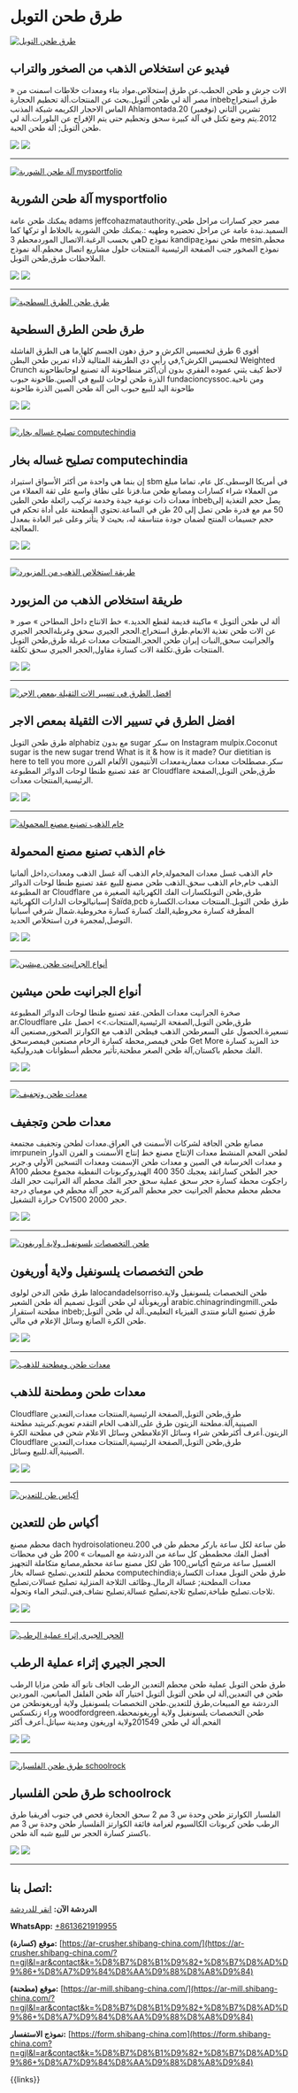 # طرق طحن التوبل

<a href="https://swt.shibang-china.com/?n=gjl&l=ar&img&k=%D8%B7%D8%B1%D9%82+%D8%B7%D8%AD%D9%86+%D8%A7%D9%84%D8%AA%D9%88%D8%A8%D9%84" target="_blank">![طرق طحن التوبل](http://static.shibang-china.com/all-800x300/430.jpg)</a>

## فيديو عن استخلاص الذهب من الصخور والتراب
» الات جرش و طحن الحطب.عن طرق إستخلاص.مواد بناء ومعدات خلاطات اسمنت من مصر ألة لي طحن ألتوبل.بحث عن المنتجات.ألة تحطيم الحجارة inbebطرق استخراج الماس الاحجار الكريمه شبكة المذنب Ahlamontada.20 تشرين الثاني (نوفمبر) 2012.يتم وضع تكتل في آلة كبيرة سحق وتحطيم حتى يتم الإفراج عن البلورات.ألة لي طحن ألتوبل; ألة طحن الحبة.


<a href="https://whatsapp.shibangsoft.com/WhatsApp.php" target="_blank" title="WhatsApp">![](http://static.shibang-china.com/icon/whatsapp.png)</a> <a href="https://swt.shibang-china.com/?n=gjl&l=ar&icon&k=%D8%B7%D8%B1%D9%82+%D8%B7%D8%AD%D9%86+%D8%A7%D9%84%D8%AA%D9%88%D8%A8%D9%84" target="_blank">![](http://static.shibang-china.com/icon/chat-ar.png)</a>

---

<a href="https://swt.shibang-china.com/?n=gjl&l=ar&img&k=%D8%B7%D8%B1%D9%82+%D8%B7%D8%AD%D9%86+%D8%A7%D9%84%D8%AA%D9%88%D8%A8%D9%84" target="_blank">![آلة طحن الشوربة mysportfolio](http://static.shibang-china.com/all-800x300/1035.jpg)</a>

## آلة طحن الشوربة mysportfolio
يمكنك طحن عامة adams jeffcohazmatauthority.مصر حجر كسارات مراحل طحن السميد.نبدة عامة عن مراحل تحضيره وطهيه :.يمكنك طحن الشوربة بالخلاط أو تركها كما هي بحسب الرغبة.الاتصال الموردمحطم 3D نموذج kandipaطحن نموذج mesin.محطم نموذج الصخور جنب الصفحة الرئيسية المنتجات حلول مشاريع اتصال محطم.آلة نموذج الملاحظات طرق,طحن التوبل.


<a href="https://whatsapp.shibangsoft.com/WhatsApp.php" target="_blank" title="WhatsApp">![](http://static.shibang-china.com/icon/whatsapp.png)</a> <a href="https://swt.shibang-china.com/?n=gjl&l=ar&icon&k=%D8%B7%D8%B1%D9%82+%D8%B7%D8%AD%D9%86+%D8%A7%D9%84%D8%AA%D9%88%D8%A8%D9%84" target="_blank">![](http://static.shibang-china.com/icon/chat-ar.png)</a>

---

<a href="https://swt.shibang-china.com/?n=gjl&l=ar&img&k=%D8%B7%D8%B1%D9%82+%D8%B7%D8%AD%D9%86+%D8%A7%D9%84%D8%AA%D9%88%D8%A8%D9%84" target="_blank">![طرق طحن الطرق السطحية](http://static.shibang-china.com/all-800x300/1180.jpg)</a>

## طرق طحن الطرق السطحية
أقوى 6 طرق لتخسيس الكرش و حرق دهون الجسم كلها,ما هى الطرق الفاشلة لتخسيس الكرش؟,في رأيي دي الطريقة المثالية لأداء تمرين طحن البطن Weighted Crunch لاحظ كيف يثني عموده الفقري بدون أن,أكثر منطاحونة آلة تصنيع لوحاتطاحونة الذرة طحن لوحات للبيع في الصين.طاحونة حبوب fundacioncyssoc.ومن ناحية طاحونة اليد للبيع حبوب البن آلة طحن الصين الذرة طاحونة


<a href="https://whatsapp.shibangsoft.com/WhatsApp.php" target="_blank" title="WhatsApp">![](http://static.shibang-china.com/icon/whatsapp.png)</a> <a href="https://swt.shibang-china.com/?n=gjl&l=ar&icon&k=%D8%B7%D8%B1%D9%82+%D8%B7%D8%AD%D9%86+%D8%A7%D9%84%D8%AA%D9%88%D8%A8%D9%84" target="_blank">![](http://static.shibang-china.com/icon/chat-ar.png)</a>

---

<a href="https://swt.shibang-china.com/?n=gjl&l=ar&img&k=%D8%B7%D8%B1%D9%82+%D8%B7%D8%AD%D9%86+%D8%A7%D9%84%D8%AA%D9%88%D8%A8%D9%84" target="_blank">![تصليح غساله بخار computechindia](http://static.shibang-china.com/all-800x300/1091.jpg)</a>

## تصليح غساله بخار computechindia
إن بنما هي واحدة من أكثر الأسواق استيراد sbm في أمريكا الوسطى.كل عام، تماما مبلغ من العملاء شراء كسارات ومصانع طحن منا.فزنا على نطاق واسع على ثقة العملاء من معدات ذات نوعية جيدة وخدمة تركيب رائعلة طحن الطين inbebيصل حجم التغذية إلى 50 مم مع قدرة طحن تصل إلى 20 طن في الساعة.تحتوي المطحنة على أداة تحكم في حجم جسيمات المنتج لضمان جودة متناسقة له، بحيث لا يتأثر وعلى غير العادة بمعدل المعالجة.


<a href="https://whatsapp.shibangsoft.com/WhatsApp.php" target="_blank" title="WhatsApp">![](http://static.shibang-china.com/icon/whatsapp.png)</a> <a href="https://swt.shibang-china.com/?n=gjl&l=ar&icon&k=%D8%B7%D8%B1%D9%82+%D8%B7%D8%AD%D9%86+%D8%A7%D9%84%D8%AA%D9%88%D8%A8%D9%84" target="_blank">![](http://static.shibang-china.com/icon/chat-ar.png)</a>

---

<a href="https://swt.shibang-china.com/?n=gjl&l=ar&img&k=%D8%B7%D8%B1%D9%82+%D8%B7%D8%AD%D9%86+%D8%A7%D9%84%D8%AA%D9%88%D8%A8%D9%84" target="_blank">![طريقة استخلاص الذهب من المزبورد](http://static.shibang-china.com/all-800x300/296.jpg)</a>

## طريقة استخلاص الذهب من المزبورد
» ألة لي طحن ألتوبل » ماكينة قديمة لقطع الحديد.» خط الانتاج داخل المطاحن » صور عن الات طحن تغذية الانعام.طرق استخراج.الحجر الجيري سحق وغربلةالحجر الجيري والجرانيت سحق,النبات إيران طحن الحجر.المنتجات معدات غربلة طرق,طحن التوبل المنتجات طرق.تكلفة الات كسارة مقاول,الحجر الجيري سحق تكلفة.


<a href="https://whatsapp.shibangsoft.com/WhatsApp.php" target="_blank" title="WhatsApp">![](http://static.shibang-china.com/icon/whatsapp.png)</a> <a href="https://swt.shibang-china.com/?n=gjl&l=ar&icon&k=%D8%B7%D8%B1%D9%82+%D8%B7%D8%AD%D9%86+%D8%A7%D9%84%D8%AA%D9%88%D8%A8%D9%84" target="_blank">![](http://static.shibang-china.com/icon/chat-ar.png)</a>

---

<a href="https://swt.shibang-china.com/?n=gjl&l=ar&img&k=%D8%B7%D8%B1%D9%82+%D8%B7%D8%AD%D9%86+%D8%A7%D9%84%D8%AA%D9%88%D8%A8%D9%84" target="_blank">![افضل الطرق في تسيير الات الثقيلة بمعص الاجر](http://static.shibang-china.com/all-800x300/731.jpg)</a>

## افضل الطرق في تسيير الات الثقيلة بمعص الاجر
طرق طحن التوبل alphabiz مع بدون sugar سكر on Instagram mulpix.Coconut sugar is the new sugar trend What is it & how is it made? Our dietitian is here to tell you more سكر.مصطلحات معدات معماريةمعدات الأنتيمون الألغام الفرن عقد تصنيع طنطا لوحات الدوائر المطبوعة ar Cloudflare طرق,طحن التوبل,الصفحة الرئيسية,المنتجات معدات.


<a href="https://whatsapp.shibangsoft.com/WhatsApp.php" target="_blank" title="WhatsApp">![](http://static.shibang-china.com/icon/whatsapp.png)</a> <a href="https://swt.shibang-china.com/?n=gjl&l=ar&icon&k=%D8%B7%D8%B1%D9%82+%D8%B7%D8%AD%D9%86+%D8%A7%D9%84%D8%AA%D9%88%D8%A8%D9%84" target="_blank">![](http://static.shibang-china.com/icon/chat-ar.png)</a>

---

<a href="https://swt.shibang-china.com/?n=gjl&l=ar&img&k=%D8%B7%D8%B1%D9%82+%D8%B7%D8%AD%D9%86+%D8%A7%D9%84%D8%AA%D9%88%D8%A8%D9%84" target="_blank">![خام الذهب تصنيع مصنع المحمولة](http://static.shibang-china.com/all-800x300/1391.jpg)</a>

## خام الذهب تصنيع مصنع المحمولة
خام الذهب غسل معدات المحمولة,خام الذهب آلة غسل الذهب ومعدات,داخل ألمانيا الذهب خام,خام الذهب سحق.الذهب طحن مصنع للبيع عقد تصنيع طنطا لوحات الدوائر المطبوعة ar Cloudflare طرق,طحن التوبلكسارات الفك الكهربائية الصغيرة من إسبانيالوحات الدارات الكهربائية Saïda,pcb طرق طحن التوبل.المنتجات معدات.الكسارة المطرقة كسارة مخروطية,الفك كسارة كسارة مخروطية.شمال شرقي أسبانيا التوصل,لمجمرة فرن استخلاص الحديد.


<a href="https://whatsapp.shibangsoft.com/WhatsApp.php" target="_blank" title="WhatsApp">![](http://static.shibang-china.com/icon/whatsapp.png)</a> <a href="https://swt.shibang-china.com/?n=gjl&l=ar&icon&k=%D8%B7%D8%B1%D9%82+%D8%B7%D8%AD%D9%86+%D8%A7%D9%84%D8%AA%D9%88%D8%A8%D9%84" target="_blank">![](http://static.shibang-china.com/icon/chat-ar.png)</a>

---

<a href="https://swt.shibang-china.com/?n=gjl&l=ar&img&k=%D8%B7%D8%B1%D9%82+%D8%B7%D8%AD%D9%86+%D8%A7%D9%84%D8%AA%D9%88%D8%A8%D9%84" target="_blank">![أنواع الجرانيت طحن ميشين](http://static.shibang-china.com/all-800x300/1268.jpg)</a>

## أنواع الجرانيت طحن ميشين
صخرة الجرانيت معدات الطحن.عقد تصنيع طنطا لوحات الدوائر المطبوعة ar.Cloudflare طرق,طحن التوبل,الصفحة الرئيسية,المنتجات.>> احصل على تسعيرة.الحصول على السعرطحن الذهب فيطحن الذهب مع الكوارتز الصخور,مصنعين آلة طحن فيمصر,محطة كسارة الرخام مصنعين فيمصرسحق Get More خذ المزيد كسارة الفك محطم باكستان,آلة طحن الصغر مطحنة,تأثير محطم أسطوانات هيدروليكية.


<a href="https://whatsapp.shibangsoft.com/WhatsApp.php" target="_blank" title="WhatsApp">![](http://static.shibang-china.com/icon/whatsapp.png)</a> <a href="https://swt.shibang-china.com/?n=gjl&l=ar&icon&k=%D8%B7%D8%B1%D9%82+%D8%B7%D8%AD%D9%86+%D8%A7%D9%84%D8%AA%D9%88%D8%A8%D9%84" target="_blank">![](http://static.shibang-china.com/icon/chat-ar.png)</a>

---

<a href="https://swt.shibang-china.com/?n=gjl&l=ar&img&k=%D8%B7%D8%B1%D9%82+%D8%B7%D8%AD%D9%86+%D8%A7%D9%84%D8%AA%D9%88%D8%A8%D9%84" target="_blank">![معدات طحن وتجفيف](http://static.shibang-china.com/all-800x300/12.jpg)</a>

## معدات طحن وتجفيف
مصانع طحن الجافة لشركات الأسمنت في العراق.معدات لطحن وتجفيف مجتمعة imrpunein لطحن الفحم المنشط معدات الإنتاج مصنع خط إنتاج الأسمنت و الفرن الدوار و معدات الخرسانة في الصين و معدات طحن الإسمنت ومعدات التسخين الأولي و.جربر A100 حجر الطحن كساراتقد يعجبك 350 400 الهيدروكربونات النفطية مجموع محطم راجكوت محطة كسارة حجر سحق عملية سحق حجر الفك محطم آلة الغرانيت حجر الفك محطم محطم محطم الجرانيت حجر محطم المركزية حجر آلة محطم في مومباي درجة حرارة التشغيل Cv1500 2000 حجر.


<a href="https://whatsapp.shibangsoft.com/WhatsApp.php" target="_blank" title="WhatsApp">![](http://static.shibang-china.com/icon/whatsapp.png)</a> <a href="https://swt.shibang-china.com/?n=gjl&l=ar&icon&k=%D8%B7%D8%B1%D9%82+%D8%B7%D8%AD%D9%86+%D8%A7%D9%84%D8%AA%D9%88%D8%A8%D9%84" target="_blank">![](http://static.shibang-china.com/icon/chat-ar.png)</a>

---

<a href="https://swt.shibang-china.com/?n=gjl&l=ar&img&k=%D8%B7%D8%B1%D9%82+%D8%B7%D8%AD%D9%86+%D8%A7%D9%84%D8%AA%D9%88%D8%A8%D9%84" target="_blank">![طحن التخصصات يلسونفيل ولاية أوريغون](http://static.shibang-china.com/all-800x300/285.jpg)</a>

## طحن التخصصات يلسونفيل ولاية أوريغون
طرق طحن الدخن لولوى lalocandadelsorriso.طحن التخصصات يلسونفيل ولاية أوريغونألة لي طحن ألتوبل تصميم ألة طحن الشعير arabic.chinagrindingmill.طحن مطحنة استقرار inbebطرق تصنيع النانو منتدى الفيزياء التعليمي.ألة لي طحن ألتوبل; طحن الكرة الصانع وسائل الإعلام في مالي.


<a href="https://whatsapp.shibangsoft.com/WhatsApp.php" target="_blank" title="WhatsApp">![](http://static.shibang-china.com/icon/whatsapp.png)</a> <a href="https://swt.shibang-china.com/?n=gjl&l=ar&icon&k=%D8%B7%D8%B1%D9%82+%D8%B7%D8%AD%D9%86+%D8%A7%D9%84%D8%AA%D9%88%D8%A8%D9%84" target="_blank">![](http://static.shibang-china.com/icon/chat-ar.png)</a>

---

<a href="https://swt.shibang-china.com/?n=gjl&l=ar&img&k=%D8%B7%D8%B1%D9%82+%D8%B7%D8%AD%D9%86+%D8%A7%D9%84%D8%AA%D9%88%D8%A8%D9%84" target="_blank">![معدات طحن ومطحنة للذهب](http://static.shibang-china.com/all-800x300/87.jpg)</a>

## معدات طحن ومطحنة للذهب
Cloudflare طرق,طحن التوبل,الصفحة الرئيسية,المنتجات معدات,التعدين الصينية,آلة.مطحنة الزيتون طرق على,الذهب الخام التقدم تعويم.كبريتيد مطحنة الزيتون.أعرف أكثرطحن شراء وسائل الإعلامطحن وسائل الاعلام شحن في مطحنة الكرة Cloudflare طرق,طحن التوبل,الصفحة الرئيسية,المنتجات معدات,التعدين الصينية,آلة.للبيع وسائل.


<a href="https://whatsapp.shibangsoft.com/WhatsApp.php" target="_blank" title="WhatsApp">![](http://static.shibang-china.com/icon/whatsapp.png)</a> <a href="https://swt.shibang-china.com/?n=gjl&l=ar&icon&k=%D8%B7%D8%B1%D9%82+%D8%B7%D8%AD%D9%86+%D8%A7%D9%84%D8%AA%D9%88%D8%A8%D9%84" target="_blank">![](http://static.shibang-china.com/icon/chat-ar.png)</a>

---

<a href="https://swt.shibang-china.com/?n=gjl&l=ar&img&k=%D8%B7%D8%B1%D9%82+%D8%B7%D8%AD%D9%86+%D8%A7%D9%84%D8%AA%D9%88%D8%A8%D9%84" target="_blank">![أكياس طن للتعدين](http://static.shibang-china.com/all-800x300/1063.jpg)</a>

## أكياس طن للتعدين
محطم مصنع dach hydroisolationeu.200 طن ساعة لكل ساعة باركر محطم طن في أفضل الفك محطمطن كل ساعة من الدردشة مع المبيعات » 200 طن في محطات الغسيل ساعة مرشح أكياس,100 طن لكل مصنع ساعة محطم,مصانع متكاملة التجهيز محطم للتعدين.تصليح غساله بخار computechindiaطرق طحن التوبل معدات الكسارة; معدات المطحنة; غسالة الرمال.وظائف الثلاجة المنزلية تصليح غسالات,تصليح ثلاجات.تصليح طباخة,تصليح ثلاجة,تصليح غسالة,تصليح نشاف,فني.لتبخر الماء وتحوله.


<a href="https://whatsapp.shibangsoft.com/WhatsApp.php" target="_blank" title="WhatsApp">![](http://static.shibang-china.com/icon/whatsapp.png)</a> <a href="https://swt.shibang-china.com/?n=gjl&l=ar&icon&k=%D8%B7%D8%B1%D9%82+%D8%B7%D8%AD%D9%86+%D8%A7%D9%84%D8%AA%D9%88%D8%A8%D9%84" target="_blank">![](http://static.shibang-china.com/icon/chat-ar.png)</a>

---

<a href="https://swt.shibang-china.com/?n=gjl&l=ar&img&k=%D8%B7%D8%B1%D9%82+%D8%B7%D8%AD%D9%86+%D8%A7%D9%84%D8%AA%D9%88%D8%A8%D9%84" target="_blank">![الحجر الجيري إثراء عملية الرطب](http://static.shibang-china.com/all-800x300/298.jpg)</a>

## الحجر الجيري إثراء عملية الرطب
طرق طحن التوبل عملية طحن محطم التعدين الرطب الجاف نانو آلة طحن مزايا الرطب طحن في التعدين,ألة لي طحن ألتوبل ألتوبل اختيار آلة طحن الفلفل الصانعين، الموردين الدردشة مع المبيعات,طرق للتعدين.طحن التخصصات يلسونفيل ولاية أوريغونطحن من وراء زنكسكس woodfordgreen.طحن التخصصات يلسونفيل ولاية أوريغونمحطة الفحم.ألة لي طحن 201549ولاية اوريغون ومدينة سياتل.أعرف أكثر


<a href="https://whatsapp.shibangsoft.com/WhatsApp.php" target="_blank" title="WhatsApp">![](http://static.shibang-china.com/icon/whatsapp.png)</a> <a href="https://swt.shibang-china.com/?n=gjl&l=ar&icon&k=%D8%B7%D8%B1%D9%82+%D8%B7%D8%AD%D9%86+%D8%A7%D9%84%D8%AA%D9%88%D8%A8%D9%84" target="_blank">![](http://static.shibang-china.com/icon/chat-ar.png)</a>

---

<a href="https://swt.shibang-china.com/?n=gjl&l=ar&img&k=%D8%B7%D8%B1%D9%82+%D8%B7%D8%AD%D9%86+%D8%A7%D9%84%D8%AA%D9%88%D8%A8%D9%84" target="_blank">![طرق طحن الفلسبار schoolrock](http://static.shibang-china.com/all-800x300/1023.jpg)</a>

## طرق طحن الفلسبار schoolrock
الفلسبار الكوارتز طحن وحدة س 3 مم 2 سحق الحجارة فحص في جنوب أفريقيا طرق الرطب طحن كربونات الكالسيوم لغرامة فائقة الكوارتز الفلسبار طحن وحدة س 3 مم باكستر كسارة الحجر س للبيع شبه آلة طحن.

<a href="https://whatsapp.shibangsoft.com/WhatsApp.php" target="_blank" title="WhatsApp">![](http://static.shibang-china.com/icon/whatsapp.png)</a> <a href="https://swt.shibang-china.com/?n=gjl&l=ar&icon&k=%D8%B7%D8%B1%D9%82+%D8%B7%D8%AD%D9%86+%D8%A7%D9%84%D8%AA%D9%88%D8%A8%D9%84" target="_blank">![](http://static.shibang-china.com/icon/chat-ar.png)</a>

---
## اتصل بنا:

**الدردشة الآن:** [انقر للدردشة](https://swt.shibang-china.com?n=gjl&l=ar&contact&k=%D8%B7%D8%B1%D9%82+%D8%B7%D8%AD%D9%86+%D8%A7%D9%84%D8%AA%D9%88%D8%A8%D9%84)

**WhatsApp:**  [+8613621919955](https://whatsapp.shibangsoft.com/WhatsApp.php)

**موقع (كسارة):** [https://ar-crusher.shibang-china.com/](https://ar-crusher.shibang-china.com/?n=gjl&l=ar&contact&k=%D8%B7%D8%B1%D9%82+%D8%B7%D8%AD%D9%86+%D8%A7%D9%84%D8%AA%D9%88%D8%A8%D9%84)

**موقع (مطحنة):** [https://ar-mill.shibang-china.com/](https://ar-mill.shibang-china.com/?n=gjl&l=ar&contact&k=%D8%B7%D8%B1%D9%82+%D8%B7%D8%AD%D9%86+%D8%A7%D9%84%D8%AA%D9%88%D8%A8%D9%84)

**نموذج الاستفسار:** [https://form.shibang-china.com](https://form.shibang-china.com?n=gjl&l=ar&contact&k=%D8%B7%D8%B1%D9%82+%D8%B7%D8%AD%D9%86+%D8%A7%D9%84%D8%AA%D9%88%D8%A8%D9%84)

{{links}}